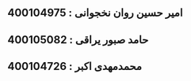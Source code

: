 
## امیر حسین روان نخجوانی : 400104975 ##

## حامد صبور یراقی : 400105082 ##

## محمدمهدی اکبر : 400104726 ##
